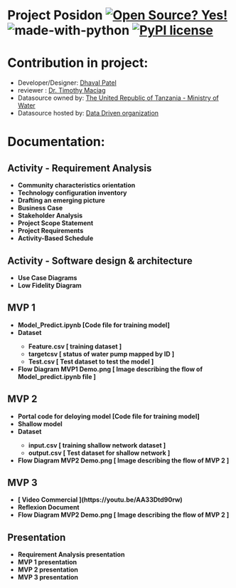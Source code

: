 # Project Posidon [![Open Source? Yes!](https://badgen.net/badge/Open%20Source%20%3F/Yes%21/blue?icon=github)](https://github.com/Naereen/badges/)       ![made-with-python](https://img.shields.io/badge/Made%20with-Python-1f425f.svg)          [![PyPI license](https://img.shields.io/pypi/l/ansicolortags.svg)](https://pypi.python.org/pypi/ansicolortags/)



# Contribution in project: 
* Developer/Designer: [Dhaval Patel](https://www.linkedin.com/in/dhaval-bhailalbhai-patel-421566202/)
* reviewer : [Dr. Timothy Maciag](https://www.maciag.ca/)
* Datasource owned by: [The United Republic of Tanzania - Ministry of Water](https://www.maji.go.tz/)
* Datasource hosted by: [ Data Driven organization ](https://www.drivendata.org/competitions/7/pump-it-up-data-mining-the-water-table/)

# Documentation:
<B><h2>Activity - Requirement Analysis</h2>
<ul>
  <li>Community characteristics orientation</li>
  <li>Technology configuration inventory </li>
  <li>Drafting an emerging picture</li>
  <li>Business Case</li>
  <li>Stakeholder Analysis</li>
  <li>Project Scope Statement</li>
  <li>Project Requirements</li>
  <li>Activity-Based Schedule</li> 
</ul>
  
<B><h2>Activity -  Software design & architecture</h2>
<ul>
  <li>Use Case Diagrams</li>
  <li>Low Fidelity Diagram</li>
</ul>
  
<B><h2>MVP 1 </h2>
<ul>
  <li>Model_Predict.ipynb [Code file for training model]</li>
  <li>Dataset</li>
  <ul><li>Feature.csv [ training dataset ]</li>
      <li>targetcsv [ status of water pump mapped by ID ]</li>
      <li>Test.csv [ Test dataset to test the model ]</li></ul>
  <li>Flow Diagram MVP1 Demo.png [ Image describing the flow of Model_predict.ipynb file ]
</ul>

<B><h2>MVP 2 </h2>
<ul>
  <li>Portal code for deloying model [Code file for training model]</li>
  <li>Shallow model</li>
  <li>Dataset</li>
  <ul><li>input.csv [ training shallow network dataset ]</li>
      <li>output.csv [ Test dataset for shallow network ]</li></ul>
  <li>Flow Diagram MVP2 Demo.png [ Image describing the flow of MVP 2 ]
</ul>

<B><h2>MVP 3 </h2>
<ul>
  <li> [ Video Commercial ](https://youtu.be/AA33Dtd90rw) </li>
  <li> Reflexion Document </li>
  <li>Flow Diagram MVP2 Demo.png [ Image describing the flow of MVP 2 ]
</ul>

 <B><h2>Presentation</h2>
<ul>
  <li>Requirement Analysis presentation</li>
  <li>MVP 1 presentation</li>
  <li>MVP 2 presentation</li>
  <li>MVP 3 presentation</li>
</ul>
